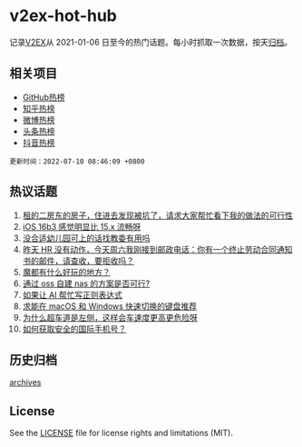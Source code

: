 # v2ex-hot-hub

 记录[V2EX](https://www.v2ex.com/)从 2021-01-06 日至今的热门话题。每小时抓取一次数据，按天[归档](archives)。
 
 ## 相关项目

- [GitHub热榜](https://github.com/lonnyzhang423/github-hot-hub)
- [知乎热榜](https://github.com/lonnyzhang423/zhihu-hot-hub)
- [微博热榜](https://github.com/lonnyzhang423/weibo-hot-hub)
- [头条热榜](https://github.com/lonnyzhang423/toutiao-hot-hub)
- [抖音热榜](https://github.com/lonnyzhang423/douyin-hot-hub)


 `更新时间：2022-07-10 08:46:09 +0800`

## 热议话题

1. [租的二房东的房子，住进去发现被坑了，请求大家帮忙看下我的做法的可行性](https://www.v2ex.com/t/865096)
1. [iOS 16b3 感觉明显比 15.x 流畅呀](https://www.v2ex.com/t/865062)
1. [没合适幼儿园可上的话找教委有用吗](https://www.v2ex.com/t/865085)
1. [昨天 HR 没有动作，今天周六我刚接到邮政电话：你有一个终止劳动合同通知书的邮件，请查收，要拒收吗？](https://www.v2ex.com/t/865070)
1. [魔都有什么好玩的地方？](https://www.v2ex.com/t/865078)
1. [通过 oss 自建 nas 的方案是否可行?](https://www.v2ex.com/t/865146)
1. [如果让 AI 帮忙写正则表达式](https://www.v2ex.com/t/865127)
1. [求能在 macOS 和 Windows 快速切换的键盘推荐](https://www.v2ex.com/t/865116)
1. [为什么超车道是左侧，这样会车速度更高更危险呀](https://www.v2ex.com/t/865140)
1. [如何获取安全的国际手机号？](https://www.v2ex.com/t/865174)

## 历史归档

[archives](archives)

## License

See the [LICENSE](LICENSE) file for license rights and limitations (MIT).
